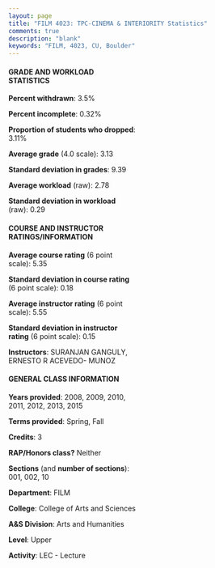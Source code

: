 ```yaml
---
layout: page
title: "FILM 4023: TPC-CINEMA & INTERIORITY Statistics"
comments: true
description: "blank"
keywords: "FILM, 4023, CU, Boulder"
--- 
```

<head>
<script src="https://ajax.googleapis.com/ajax/libs/jquery/2.1.3/jquery.min.js"></script>
<script src="https://dl.dropboxusercontent.com/s/pc42nxpaw1ea4o9/highcharts.js?dl=0"></script>
<!-- <script src="../assets/js/highcharts.js"></script> -->
<style type="text/css">@font-face {
	font-family: "Bebas Neue";
	src: url(https://www.filehosting.org/file/details/544349/BebasNeue%20Regular.otf) format("opentype");
	}
	h1.Bebas { 
		font-family: "Bebas Neue", Verdana, Tahoma;
	}
</style>
</head>
<body>
	<div id="container" style="float: right; width: 45%; height: 88%; margin-left: 2.5%; margin-right: 2.5%;"></div>
	<script language="JavaScript">
		$(document).ready(function() {
		var chart = {type: 'column'};
		var title = {text: 'Grade Distribution'};
		var xAxis = {categories: ['A','B','C','D','F'],crosshair: true};
		var yAxis = {min: 0,title: {text: 'Percentage'}};
		var tooltip = {headerFormat: '<center><b><span style="font-size:20px">{point.key}</span></b></center>',
		               pointFormat: '<td style="padding:0"><b>{point.y:.1f}%</b></td>',
		               footerFormat: '</table>',shared: true,useHTML: true};
		var plotOptions = {column: {pointPadding: 0.0,borderWidth: 0}};  
		var credits = {enabled: false};var series= [{name: 'Percent',data: [21.77,67.34,10.08,0.0,0.81,]}];
		var json = {};
		json.chart = chart;
		json.title = title;
		json.tooltip = tooltip;
		json.xAxis = xAxis;
		json.yAxis = yAxis;  
		json.series = series;
		json.plotOptions = plotOptions;  
		json.credits = credits;
		$('#container').highcharts(json);
	});
	</script>
</body>
			   
#### GRADE AND WORKLOAD STATISTICS

**Percent withdrawn**: 3.5%

**Percent incomplete**: 0.32%

**Proportion of students who dropped**: 3.11%

**Average grade** (4.0 scale): 3.13

**Standard deviation in grades**: 9.39

**Average workload** (raw): 2.78

**Standard deviation in workload** (raw): 0.29

#### COURSE AND INSTRUCTOR RATINGS/INFORMATION

**Average course rating** (6 point scale): 5.35

**Standard deviation in course rating** (6 point scale): 0.18

**Average instructor rating** (6 point scale): 5.55

**Standard deviation in instructor rating** (6 point scale): 0.15

**Instructors**: SURANJAN GANGULY, ERNESTO R ACEVEDO- MUNOZ

#### GENERAL CLASS INFORMATION

**Years provided**: 2008, 2009, 2010, 2011, 2012, 2013, 2015

**Terms provided**: Spring, Fall

**Credits**: 3

**RAP/Honors class?** Neither

**Sections** (and **number of sections**): 001, 002, 10

**Department**: FILM

**College**: College of Arts and Sciences

**A&S Division**: Arts and Humanities

**Level**: Upper

**Activity**: LEC - Lecture